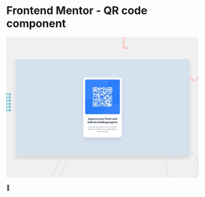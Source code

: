 # Frontend Mentor - QR code component

![Design preview for the QR code component coding challenge](./design/desktop-preview.jpg)

 👋


